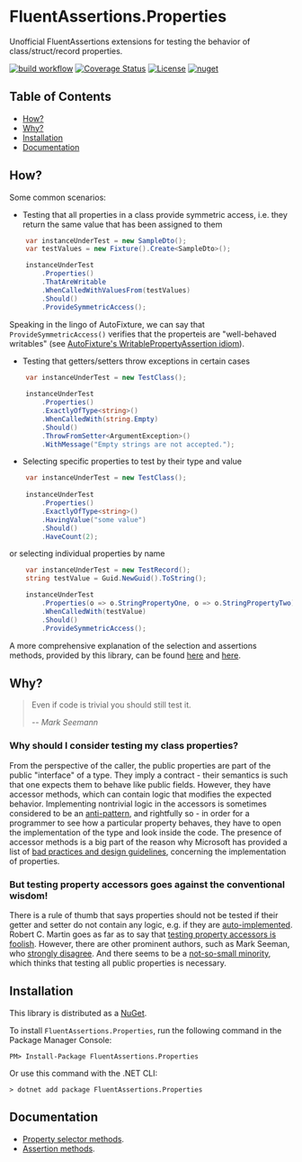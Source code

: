 # FluentAssertions.Properties

Unofficial FluentAssertions extensions for testing the behavior of class/struct/record properties.

[![build workflow](https://github.com/rsvilenov/FluentAssertions.Properties/actions/workflows/build.yml/badge.svg)](https://github.com/rsvilenov/FluentAssertions.Properties/actions/workflows/build.yml) 
[![Coverage Status](https://coveralls.io/repos/github/rsvilenov/FluentAssertions.Properties/badge.svg)](https://coveralls.io/github/rsvilenov/FluentAssertions.Properties)
[![License](https://img.shields.io/badge/License-Apache%202.0-blue.svg)](https://opensource.org/licenses/Apache-2.0) 
[![nuget](https://img.shields.io/nuget/v/FluentAssertions.Properties)](https://www.nuget.org/packages/FluentAssertions.Properties)

## Table of Contents  

- [How?](#How)
- [Why?](#Why)
- [Installation](#Installation)
- [Documentation](#Documentation)

## How?

Some common scenarios:

* Testing that all properties in a class provide symmetric access, i.e. they return the same value that has been assigned to them
```csharp
    var instanceUnderTest = new SampleDto();
    var testValues = new Fixture().Create<SampleDto>();

    instanceUnderTest
        .Properties()
        .ThatAreWritable
        .WhenCalledWithValuesFrom(testValues)
        .Should()
        .ProvideSymmetricAccess();
```

Speaking in the lingo of AutoFixture, we can say that `ProvideSymmetricAccess()` verifies that the properteis are "well-behaved writables" (see [AutoFixture's WritablePropertyAssertion idiom](http://www.shujaat.net/2013/05/writable-property-assertions-using.html)).

* Testing that getters/setters throw exceptions in certain cases

```csharp
    var instanceUnderTest = new TestClass();
            
    instanceUnderTest
        .Properties()
        .ExactlyOfType<string>()
        .WhenCalledWith(string.Empty)
        .Should()
        .ThrowFromSetter<ArgumentException>()
        .WithMessage("Empty strings are not accepted.");
```

* Selecting specific properties to test by their type and value

```csharp
    var instanceUnderTest = new TestClass();
            
    instanceUnderTest
        .Properties()
        .ExactlyOfType<string>()
        .HavingValue("some value")
        .Should()
        .HaveCount(2);
```

or selecting individual properties by name
```csharp
    var instanceUnderTest = new TestRecord();
    string testValue = Guid.NewGuid().ToString();

    instanceUnderTest
        .Properties(o => o.StringPropertyOne, o => o.StringPropertyTwo)
        .WhenCalledWith(testValue)
        .Should()
        .ProvideSymmetricAccess();
```

A more comprehensive explanation of the selection and assertions methods, provided by this library, can be found [here](./Selectors.md) and [here](./Assertions.md).

## Why?

> Even if code is trivial you should still test it.
> 
> -- <cite>Mark Seemann</cite>

### Why should I consider testing my class properties?
From the perspective of the caller, the public properties are part of the public "interface" of a type. They imply a contract - their semantics is such that
one expects them to behave like public fields. However, they have accessor methods, 
which can contain logic that modifies the expected behavior. Implementing nontrivial logic in the accessors is sometimes considered
to be an [anti-pattern](https://www.codeproject.com/Tips/1069467/Asymmetric-Property-anti-pattern),
and rightfully so - in order for a programmer to see how a particular property behaves,
they have to open the implementation of the type and look inside the code. The presence of accessor
methods is a big part of the reason why Microsoft has provided a list of [bad practices and design guidelines](https://docs.microsoft.com/en-us/dotnet/standard/design-guidelines/property), concerning the implementation of properties.

### But testing property accessors goes against the conventional wisdom!
There is a rule of thumb that says properties should not be tested if their getter and setter do not
contain any logic, e.g. if they are [auto-implemented](https://docs.microsoft.com/en-us/dotnet/csharp/programming-guide/classes-and-structs/auto-implemented-properties). Robert C. Martin goes as far as to say that [testing property accessors is foolish](https://blog.cleancoder.com/uncle-bob/2013/03/06/ThePragmaticsOfTDD.html). However, there are other prominent authors, such as Mark Seeman, who [strongly disagree](https://blog.ploeh.dk/2013/03/08/test-trivial-code/). And there seems to be a [not-so-small minority](https://stackoverflow.com/questions/18967697/should-you-unit-test-simple-properties), which thinks that testing all public properties is necessary.

## Installation
This library is distributed as a [NuGet](https://www.nuget.org/packages/FluentAssertions.Properties/).

To install `FluentAssertions.Properties`, run the following command in the Package Manager Console:

```
PM> Install-Package FluentAssertions.Properties
```
Or use this command with the .NET CLI:
```
> dotnet add package FluentAssertions.Properties
```

## Documentation

* [Property selector methods](https://github.com/rsvilenov/FluentAssertions.Properties/blob/master/docs/Selectors.md).
* [Assertion methods](https://github.com/rsvilenov/FluentAssertions.Properties/blob/master/docs/Assertions.md).
